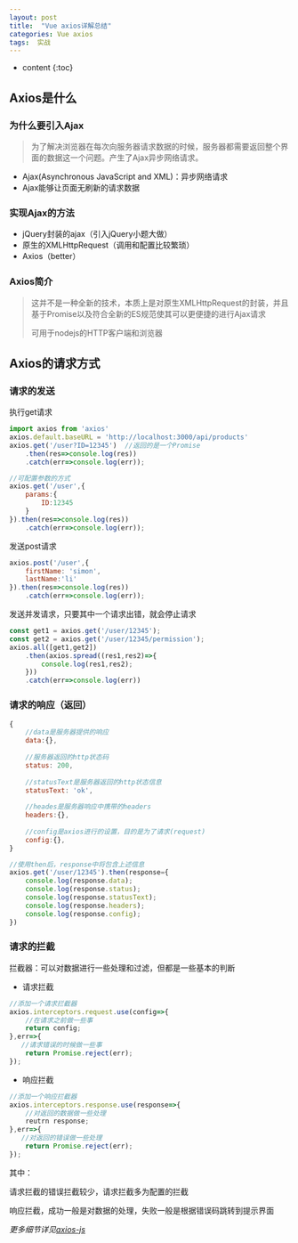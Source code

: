 ```yaml
---
layout: post
title:  "Vue axios详解总结"
categories: Vue axios
tags:  实战
---
```


* content
{:toc}






## Axios是什么

### 为什么要引入Ajax


> 为了解决浏览器在每次向服务器请求数据的时候，服务器都需要返回整个界面的数据这一个问题。产生了Ajax异步网络请求。

* Ajax(Asynchronous JavaScript and XML)：异步网络请求
* Ajax能够让页面无刷新的请求数据

### 实现Ajax的方法

* jQuery封装的ajax（引入jQuery小题大做）
* 原生的XMLHttpRequest（调用和配置比较繁琐）
* Axios（better）

### Axios简介

> 这并不是一种全新的技术，本质上是对原生XMLHttpRequest的封装，并且基于Promise以及符合全新的ES规范使其可以更便捷的进行Ajax请求
> 
> 可用于nodejs的HTTP客户端和浏览器


## Axios的请求方式

### 请求的发送

执行get请求
```javascript
import axios from 'axios'
axios.default.baseURL = 'http://localhost:3000/api/products'
axios.get('/user?ID=12345')  //返回的是一个Promise
    .then(res=>console.log(res))
    .catch(err=>console.log(err));

//可配置参数的方式
axios.get('/user',{
    params:{
        ID:12345
    }
}).then(res=>console.log(res))
    .catch(err=>console.log(err));
```
发送post请求
```javascript
axios.post('/user',{
    firstName: 'simon',
    lastName:'li'
}).then(res=>console.log(res))
    .catch(err=>console.log(err));
```
发送并发请求，只要其中一个请求出错，就会停止请求
```javascript
const get1 = axios.get('/user/12345');
const get2 = axios.get('/user/12345/permission');
axios.all([get1,get2])
    .then(axios.spread((res1,res2)=>{
    	console.log(res1,res2);
	}))
    .catch(err=>console.log(err))
```

### 请求的响应（返回）

```javascript
{
    //data是服务器提供的响应
    data:{},
    
    //服务器返回的http状态码   
    status: 200,
     
    //statusText是服务器返回的http状态信息
    statusText: 'ok',
        
    //heades是服务器响应中携带的headers
    headers:{},
    
    //config是axios进行的设置，目的是为了请求(request)
    config:{}, 
}

//使用then后，response中将包含上述信息
axios.get('/user/12345').then(response={
    console.log(response.data);
    console.log(response.status);
    console.log(response.statusText);
    console.log(response.headers);
    console.log(response.config);
})
```

### 请求的拦截

拦截器：可以对数据进行一些处理和过滤，但都是一些基本的判断

* 请求拦截

```javascript
//添加一个请求拦截器
axios.interceptors.request.use(config=>{
    //在请求之前做一些事
    return config;
},err=>{
   //请求错误的时候做一些事
    return Promise.reject(err);
});
```
* 响应拦截

```javascript
//添加一个响应拦截器
axios.interceptors.response.use(response=>{
    //对返回的数据做一些处理
    reutrn response;
},err=>{
   //对返回的错误做一些处理
    return Promise.reject(err);
});
```

其中：

请求拦截的错误拦截较少，请求拦截多为配置的拦截

响应拦截，成功一般是对数据的处理，失败一般是根据错误码跳转到提示界面

_更多细节详见[axios-js](http://www.axios-js.com/docs/index.html)_
